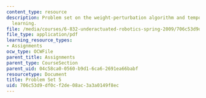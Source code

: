 ```yaml
---
content_type: resource
description: Problem set on the weight-perturbation algorithm and temporal difference
  learning.
file: /media/courses/6-832-underactuated-robotics-spring-2009/706c53d9df0cf2de08ac3a3a0149f8ec_MIT6_832s09_pset05.pdf
file_type: application/pdf
learning_resource_types:
- Assignments
ocw_type: OCWFile
parent_title: Assignments
parent_type: CourseSection
parent_uid: 04c58ca0-0560-b9d1-6ca6-2691ea66babf
resourcetype: Document
title: Problem Set 5
uid: 706c53d9-df0c-f2de-08ac-3a3a0149f8ec
---
```

